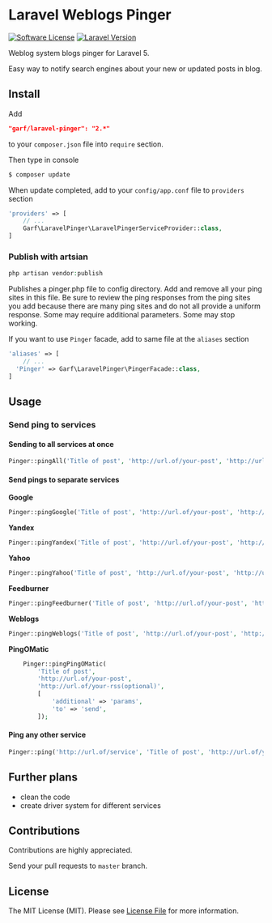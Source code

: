 # Laravel Weblogs Pinger

[![Software License](https://img.shields.io/badge/license-MIT-brightgreen.svg?style=flat-square)](LICENSE.md)
[![Laravel Version](https://img.shields.io/badge/laravel-5-orange.svg?style=flat-square)](http://laravel.com)

Weblog system blogs pinger for Laravel 5.

Easy way to notify search engines about your new or updated posts in blog.

## Install

Add

``` JSON
"garf/laravel-pinger": "2.*"
```

to your `composer.json` file into `require` section.

Then type in console

``` BASH
$ composer update
```

When update completed, add to your `config/app.conf` file to `providers` section

``` PHP
'providers' => [
    // ...
    Garf\LaravelPinger\LaravelPingerServiceProvider::class,
]
```

### Publish with artsian

``` PHP
php artisan vendor:publish
```
Publishes a pinger.php file to config directory. Add and remove all your ping sites in this file. 
Be sure to review the ping responses from the ping sites you add because there are many ping sites 
and do not all provide a uniform response. Some may require additional parameters. Some may stop working.

If you want to use `Pinger` facade, add to same file at the `aliases` section

``` PHP
'aliases' => [
    // ...
  'Pinger' => Garf\LaravelPinger\PingerFacade::class,
]
```

## Usage

### Send ping to services

#### Sending to all services at once

``` php
Pinger::pingAll('Title of post', 'http://url.of/your-post', 'http://url.of/your-rss(optional)');
```

#### Send pings to separate services

**Google**

``` php
Pinger::pingGoogle('Title of post', 'http://url.of/your-post', 'http://url.of/your-rss(optional)');
```

**Yandex**

``` php
Pinger::pingYandex('Title of post', 'http://url.of/your-post', 'http://url.of/your-rss(optional)');
```

**Yahoo**

``` php
Pinger::pingYahoo('Title of post', 'http://url.of/your-post', 'http://url.of/your-rss(optional)');
```

**Feedburner**

``` php
Pinger::pingFeedburner('Title of post', 'http://url.of/your-post', 'http://url.of/your-rss(optional)');
```

**Weblogs**

``` php
Pinger::pingWeblogs('Title of post', 'http://url.of/your-post', 'http://url.of/your-rss(optional)');
```

**PingOMatic**

``` php
    Pinger::pingPingOMatic(
        'Title of post', 
        'http://url.of/your-post', 
        'http://url.of/your-rss(optional)', 
        [
            'additional' => 'params',
            'to' => 'send',
        ]);
```

#### Ping any other service

``` php
Pinger::ping('http://url.of/service', 'Title of post', 'http://url.of/your-post', 'http://url.of/your-rss(optional)');
```

## Further plans

- clean the code 
- create driver system for different services

## Contributions

Contributions are highly appreciated.

Send your pull requests to `master` branch.


## License

The MIT License (MIT). Please see [License File](https://github.com/garf/laravel-pinger/blob/master/LICENSE) for more information.

